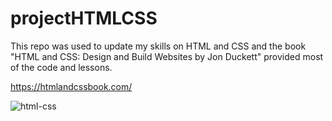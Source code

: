 # projectHTMLCSS

This repo was used to update my skills on HTML and CSS and the book "HTML and CSS: Design and Build Websites by Jon Duckett" provided most of the code and lessons.

https://htmlandcssbook.com/

![html-css](https://user-images.githubusercontent.com/53013549/234381758-8cc39676-76e4-4dfe-9bf2-38721f9e565d.jpg)

